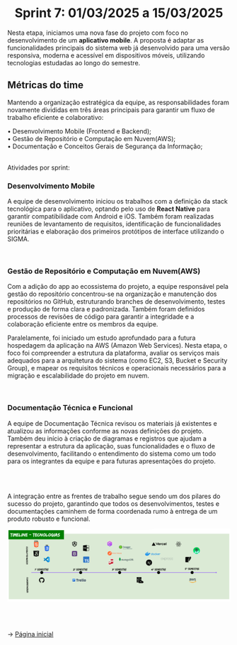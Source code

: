 
<span id="topo">

<h1 align="center">Sprint 7: 01/03/2025 a 15/03/2025</h1>

Nesta etapa, iniciamos uma nova fase do projeto com foco no desenvolvimento de um **aplicativo mobile**. A proposta é adaptar as funcionalidades principais do sistema web já desenvolvido para uma versão responsiva, moderna e acessível em dispositivos móveis, utilizando tecnologias estudadas ao longo do semestre.

<span id="metricas">

## Métricas do time
Mantendo a organização estratégica da equipe, as responsabilidades foram novamente divididas em três áreas principais para garantir um fluxo de trabalho eficiente e colaborativo:

• Desenvolvimento Mobile (Frontend e Backend);
<br>
• Gestão de Repositório e Computação em Nuvem(AWS);
<br>
• Documentação e Conceitos Gerais de Segurança da Informação;
<br>
<br>

Atividades por sprint:
<br>

### Desenvolvimento Mobile
A equipe de desenvolvimento iniciou os trabalhos com a definição da stack tecnológica para o aplicativo, optando pelo uso de **React Native** para garantir compatibilidade com Android e iOS. Também foram realizadas reuniões de levantamento de requisitos, identificação de funcionalidades prioritárias e elaboração dos primeiros protótipos de interface utilizando o SIGMA.

<br>

### Gestão de Repositório e Computação em Nuvem(AWS)
Com a adição do app ao ecossistema do projeto, a equipe responsável pela gestão do repositório concentrou-se na organização e manutenção dos repositórios no GitHub, estruturando branches de desenvolvimento, testes e produção de forma clara e padronizada. Também foram definidos processos de revisões de código para garantir a integridade e a colaboração eficiente entre os membros da equipe.

Paralelamente, foi iniciado um estudo aprofundado para a futura hospedagem da aplicação na AWS (Amazon Web Services). Nesta etapa, o foco foi compreender a estrutura da plataforma, avaliar os serviços mais adequados para a arquitetura do sistema (como EC2, S3, Bucket e Security Group), e mapear os requisitos técnicos e operacionais necessários para a migração e escalabilidade do projeto em nuvem.

<br>

### Documentação Técnica e Funcional
A equipe de Documentação Técnica revisou os materiais já existentes e atualizou as informações conforme as novas definições do projeto. Também deu início à criação de diagramas e registros que ajudam a representar a estrutura da aplicação, suas funcionalidades e o fluxo de desenvolvimento, facilitando o entendimento do sistema como um todo para os integrantes da equipe e para futuras apresentações do projeto.

<br>
<br>

A integração entre as frentes de trabalho segue sendo um dos pilares do sucesso do projeto, garantindo que todos os desenvolvimentos, testes e documentações caminhem de forma coordenada rumo à entrega de um produto robusto e funcional.

<div align="center">

![Timeline](https://github.com/marcusvsbarros/docEcoVoucher2025/blob/main/Timeline%20atualizada.png)
</div>

<br>
<br>

→ [Página inicial](https://github.com/marcusvsbarros/readMeTest/blob/main/README.md)
